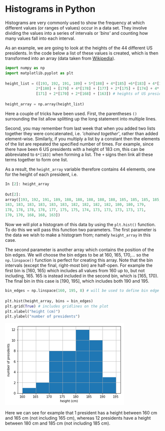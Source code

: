 # Histograms in Python

Histograms are very commonly used to show the frequency at which different values (or ranges of values) occur in a data set.  They involve dividing the values into a series of intervals or *'bins'* and counting how many values fall into each interval.

As an example, we are going to look at the heights of the 44 different US presidents. In the code below a list of these values is created, which is then transformed into an array (data taken from [Wikipedia](https://en.wikipedia.org/wiki/Heights_of_presidents_and_presidential_candidates_of_the_United_States)).

``` python
import numpy as np
import matplotlib.pyplot as plt

height_list = ([193, 192, 191, 189] + 5*[188] + 4*[185] +6*[183] + 4*[182] +
              2*[180] + [179] + 4*[178] + [177] + 2*[175] + [174] + 4*[173] +
              [171] + 2*[170] + 2*[168] + [163]) # heights of US presidents in cm

height_array = np.array(height_list)
```
Here a couple of tricks have been used. First, the parentheses `()` surrounding the list allow splitting up the long statement into multiple lines. 

Second, you may remember from last week that when you added two lists together they were concatenated, i.e. *'chained together'*, rather than added element-wise. Similarly, if you multiply a list by a constant then the elements of the list are repeated the specified number of times.  For example, since there have been 6 US presidents with a height of 183 cm, this can be abbreviated to `6*[183]` when forming a list.  The `+` signs then link all these terms together to form one list.

As a result, the `height_array` variable therefore contains 44 elements, one for the height of each president, i.e.

``` python
In [2]: height_array

Out[2]:
array([193, 192, 191, 189, 188, 188, 188, 188, 188, 185, 185, 185, 185,
183, 183, 183, 183, 183, 183, 182, 182, 182, 182, 180, 180, 179,
178, 178, 178, 178, 177, 175, 175, 174, 173, 173, 173, 173, 171,
170, 170, 168, 168, 163])
```

Now we will plot a histogram of this data by using the `plt.hist()` function.  To do this we will pass this function two parameters.  The first parameter is the data we wish to make a histogram from; namely `height_array` in this case. 

The second parameter is another array which contains the position of the bin edges. We will choose the bin edges to be at 160, 165, 170,... so the `np.linspace()` function is perfect for creating this array. Note that the bin intervals (except the final, right-most bin) are half-open.  For example the first bin is [160, 165) which includes all values from 160 up to, but not including, 165.  165 is instead included in the second bin, which is [165, 170).  The final bin in this case is [190, 195], which includes both 190 and 195. 
``` python
bin_edges = np.linspace(160, 195, 8) # will be used to define bin edge positions on histogram

plt.hist(height_array, bins = bin_edges)
plt.grid(True) # includes gridlines on the plot
plt.xlabel("height (cm)")
plt.ylabel("number of presidents")
```
![Histogram of president heights](images/president-heights-histogram.png)

Here we can see for example that 1 president has a height between 160 cm and 165 cm (not including 165 cm), whereas 12 presidents have a height between 180 cm and 185 cm (not including 185 cm).